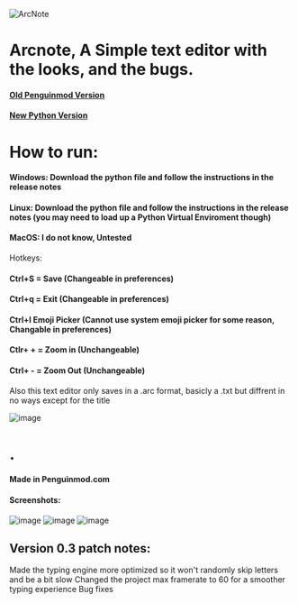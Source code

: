 ![ArcNote](https://github.com/user-attachments/assets/08447efd-c5a0-4ad8-99ed-f47eea018fa8)
# Arcnote, A Simple text editor with the looks, and the bugs.

#### [Old Penguinmod Version](https://github.com/arc360alt/arcnote/tree/main#screenshots)
#### [New Python Version](https://github.com/arc360alt/arcnote/blob/main/README.md#how-to-run)

# How to run:
#### Windows: Download the python file and follow the instructions in the release notes
#### Linux: Download the python file and follow the instructions in the release notes (you may need to load up a Python Virtual Enviroment though)
#### MacOS: I do not know, Untested

Hotkeys:
#### Ctrl+S = Save (Changeable in preferences)
#### Ctrl+q = Exit (Changeable in preferences)
#### Ctrl+I Emoji Picker (Cannot use system emoji picker for some reason, Changable in preferences)
#### Ctlr+ + = Zoom in (Unchangeable)
#### Ctrl+ - = Zoom Out (Unchangeable)

Also this text editor only saves in a .arc format, basicly a .txt but diffrent in no ways except for the title

![image](https://github.com/user-attachments/assets/7916025e-3884-47e0-8e00-980f63bbb3fd)

# .

#### Made in **Penguinmod.com**
#### Screenshots:
![image](https://github.com/user-attachments/assets/40dae7a7-9a99-4bb7-8a7c-6d56c39310c6)
![image](https://github.com/user-attachments/assets/208070f1-25d1-4f0b-9b0c-e3f2477c13cd)
![image](https://github.com/user-attachments/assets/d59dd1da-f1aa-4fd6-86f4-e0cb285d56f5)
## Version 0.3 patch notes:
Made the typing engine more optimized so it won't randomly skip letters and be a bit slow
Changed the project max framerate to 60 for a smoother typing experience
Bug fixes
